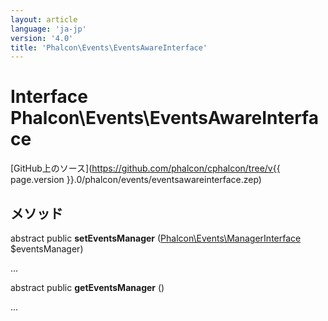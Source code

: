 ```yaml
---
layout: article
language: 'ja-jp'
version: '4.0'
title: 'Phalcon\Events\EventsAwareInterface'
---
```

# Interface **Phalcon\Events\EventsAwareInterface**

[GitHub上のソース](https://github.com/phalcon/cphalcon/tree/v{{ page.version }}.0/phalcon/events/eventsawareinterface.zep)

## メソッド

abstract public **setEventsManager** ([Phalcon\Events\ManagerInterface](Phalcon_Events_ManagerInterface) $eventsManager)

...

abstract public **getEventsManager** ()

...